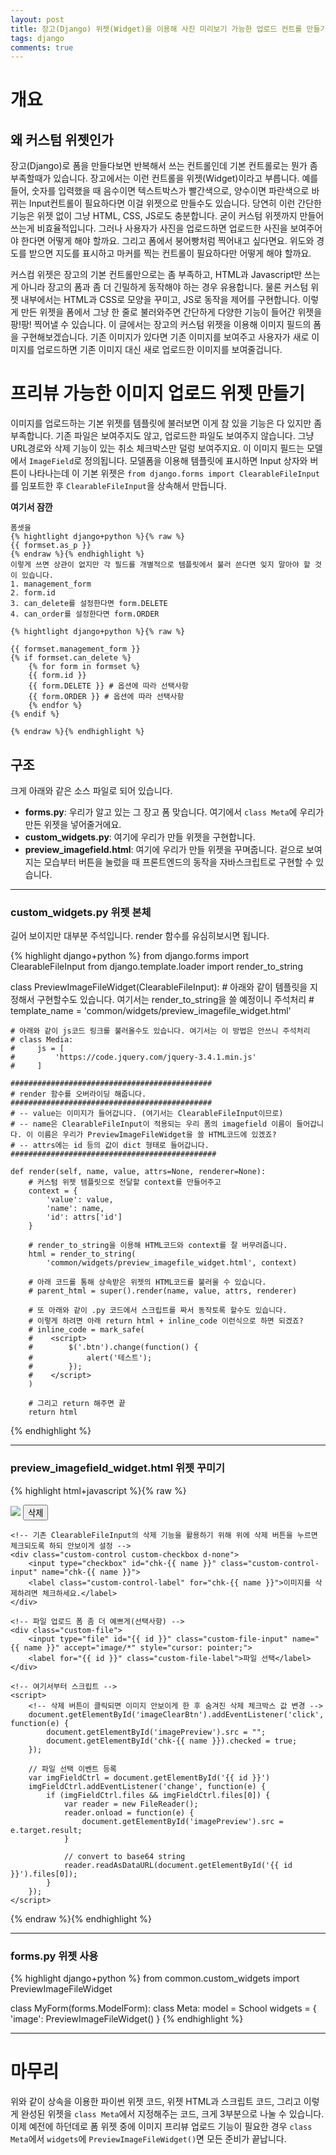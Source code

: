```yaml
---
layout: post
title: 장고(Django) 위젯(Widget)을 이용해 사진 미리보기 가능한 업로드 컨트롤 만들기
tags: django
comments: true
---
```


# 개요

## 왜 커스텀 위젯인가  

장고(Django)로 폼을 만들다보면 반복해서 쓰는 컨트롤인데 기본 컨트롤로는 뭔가 좀 부족할때가 있습니다. 장고에서는 이런 컨트롤을 위젯(Widget)이라고 부릅니다. 예를 들어, 숫자를 입력했을 때 음수이면 텍스트박스가 빨간색으로, 양수이면 파란색으로 바뀌는 Input컨트롤이 필요하다면 이걸 위젯으로 만들수도 있습니다. 당연히 이런 간단한 기능은 위젯 없이 그냥 HTML, CSS, JS로도 충분합니다. 굳이 커스텀 위젯까지 만들어 쓰는게 비효율적입니다. 그러나 사용자가 사진을 업로드하면 업로드한 사진을 보여주어야 한다면 어떻게 해야 할까요. 그리고 폼에서 붕어빵처럼 찍어내고 싶다면요. 위도와 경도를 받으면 지도를 표시하고 마커를 찍는 컨트롤이 필요하다만 어떻게 해야 할까요.  

커스컴 위젯은 장고의 기본 컨트롤만으로는 좀 부족하고, HTML과 Javascript만 쓰는게 아니라 장고의 폼과 좀 더 긴밀하게 동작해야 하는 경우 유용합니다. 물론 커스텀 위젯 내부에서는 HTML과 CSS로 모양을 꾸미고, JS로 동작을 제어를 구현합니다. 이렇게 만든 위젯을 폼에서 그냥 한 줄로 불러와주면 간단하게 다양한 기능이 들어간 위젯을 팡!팡! 찍어낼 수 있습니다. 이 글에서는 장고의 커스텀 위젯을 이용해 이미지 필드의 폼을 구현해보겠습니다. 기존 이미지가 있다면 기존 이미지를 보여주고 사용자가 새로 이미지를 업로드하면 기존 이미지 대신 새로 업로드한 이미지를 보여줄겁니다.   

# 프리뷰 가능한 이미지 업로드 위젯 만들기  
이미지를 업로드하는 기본 위젯를 템플릿에 불러보면 이게 참 있을 기능은 다 있지만 좀 부족합니다. 기존 파일은 보여주지도 않고, 업로드한 파일도 보여주지 않습니다. 그냥 URL경로와 삭제 기능이 있는 취소 체크박스만 덜렁 보여주지요. 이 이미지 필드는 모델에서 `ImageField`로 정의됩니다. 모델폼을 이용해 템플릿에 표시하면 Input 상자와 버튼이 나타나는데 이 기본 위젯은 `from django.forms import ClearableFileInput`를 임포트한 후 `ClearableFileInput`을 상속해서 만듭니다.   
  
**여기서 잠깐**  
```
폼셋을 
{% hightlight django+python %}{% raw %}
{{ formset.as_p }}
{% endraw %}{% endhighlight %}
이렇게 쓰면 상관이 없지만 각 필드를 개별적으로 템플릿에서 불러 쓴다면 잊지 말아야 할 것이 있습니다.  
1. management_form
2. form.id
3. can_delete를 설정한다면 form.DELETE
4. can_order를 설정한다면 form.ORDER

{% hightlight django+python %}{% raw %}

{{ formset.management_form }}
{% if formset.can_delete %}
    {% for form in formset %}
    {{ form.id }}
    {{ form.DELETE }} # 옵션에 따라 선택사항
    {{ form.ORDER }} # 옵션에 따라 선택사항
    {% endfor %}
{% endif %}

{% endraw %}{% endhighlight %}
```

## 구조
크게 아래와 같은 소스 파일로 되어 있습니다.  

- **forms.py**: 우리가 알고 있는 그 장고 폼 맞습니다. 여기에서 `class Meta`에 우리가 만든 위젯을 넣어줄거에요.  
- **custom_widgets.py**: 여기에 우리가 만들 위젯을 구현합니다.  
- **preview_imagefield.html**: 여기에 우리가 만들 위젯을 꾸며줍니다. 겉으로 보여지는 모습부터 버튼을 눌렀을 때 프론트엔드의 동작을 자바스크립트로 구현할 수 있습니다.  

---

### custom_widgets.py 위젯 본체
길어 보이지만 대부분 주석입니다. render 함수를 유심히보시면 됩니다.  
  
{% highlight django+python %}
from django.forms import ClearableFileInput
from django.template.loader import render_to_string

class PreviewImageFileWidget(ClearableFileInput):
    # 아래와 같이 템플릿을 지정해서 구현할수도 있습니다. 여기서는 render_to_string을 쓸 예정이니 주석처리
    # template_name = 'common/widgets/preview_imagefile_widget.html'

    # 아래와 같이 js코드 링크를 불러올수도 있습니다. 여기서는 이 방법은 안쓰니 주석처리
    # class Media:
    #     js = [
    #         'https://code.jquery.com/jquery-3.4.1.min.js'
    #     ]

    #############################################
    # render 함수를 오버라이딩 해줍니다.
    #############################################
    # -- value는 이미지가 들어갑니다. (여기서는 ClearableFileInput이므로)
    # -- name은 ClearableFileInput이 적용되는 우리 폼의 imagefield 이름이 들어갑니다. 이 이름은 우리가 PreviewImageFileWidget을 쓸 HTML코드에 있겠죠?
    # -- attrs에는 id 등의 값이 dict 형태로 들어갑니다.
    ##############################################

    def render(self, name, value, attrs=None, renderer=None):
        # 커스텀 위젯 템플릿으로 전달할 context를 만들어주고
        context = {
            'value': value,
            'name': name,
            'id': attrs['id']
        }

        # render_to_string을 이용해 HTML코드와 context를 잘 버무려줍니다.
        html = render_to_string(
            'common/widgets/preview_imagefile_widget.html', context)

        # 아래 코드를 통해 상속받은 위젯의 HTML코드를 불러울 수 있습니다.
        # parent_html = super().render(name, value, attrs, renderer)

        # 또 아래와 같이 .py 코드에서 스크립트를 짜서 동작토록 할수도 있습니다.
        # 이렇게 하려면 아래 return html + inline_code 이런식으로 하면 되겠죠?  
        # inline_code = mark_safe(
        #    <script>
        #        $('.btn').change(function() {
        #            alert('테스트');
        #        });
        #    </script>
        )

        # 그리고 return 해주면 끝
        return html

{% endhighlight %}

---

### preview_imagefield_widget.html 위젯 꾸미기
{% highlight html+javascript %}{% raw %}
<!-- 기존이미지 -->
<div>
    <img id='imagePreview' src='{{ value.url }}'/>
    <button id='imageClearBtn' type='button'>삭제</button>
    
    <!-- 기존 ClearableFileInput의 삭제 기능을 활용하기 위해 위에 삭제 버튼을 누르면 체크되도록 하되 안보이게 설정 -->
    <div class="custom-control custom-checkbox d-none">
        <input type="checkbox" id="chk-{{ name }}" class="custom-control-input" name="chk-{{ name }}">
        <label class="custom-control-label" for="chk-{{ name }}">이미지를 삭제하려면 체크하세요.</label>
    </div>

    <!-- 파일 업로드 폼 좀 더 예쁘게(선택사항) -->
    <div class="custom-file">
        <input type="file" id="{{ id }}" class="custom-file-input" name="{{ name }}" accept="image/*" style="cursor: pointer;">
        <label for="{{ id }}" class="custom-file-label">파일 선택</label>
    </div>

    <!-- 여기서부터 스크립트 -->
    <script>
        <!-- 삭제 버튼이 클릭되면 이미지 안보이게 한 후 숨겨진 삭제 체크박스 값 변경 -->
        document.getElementById('imageClearBtn').addEventListener('click', function(e) {
            document.getElementById('imagePreview').src = "";
            document.getElementById('chk-{{ name }}).checked = true;
        });

        // 파일 선택 이벤트 등록
        var imgFieldCtrl = document.getElementById('{{ id }}')
        imgFieldCtrl.addEventListener('change', function(e) {
            if (imgFieldCtrl.files && imgFieldCtrl.files[0]) {
                var reader = new FileReader();
                reader.onload = function(e) {   
                    document.getElementById('imagePreview').src = e.target.result;
                }

                // convert to base64 string
                reader.readAsDataURL(document.getElementById('{{ id }}').files[0]); 
            }
        });
    </script>
</div>
{% endraw %}{% endhighlight %}

---

### forms.py 위젯 사용
{% highlight django+python %}
from common.custom_widgets import PreviewImageFileWidget

class MyForm(forms.ModelForm):
    class Meta:
        model = School
        widgets = {
            'image': PreviewImageFileWidget()
        }
{% endhighlight %}

---

# 마무리
위와 같이 상속을 이용한 파이썬 위젯 코드, 위젯 HTML과 스크립트 코드, 그리고 이렇게 완성된 위젯을 `class Meta`에서 지정해주는 코드, 크게 3부분으로 나눌 수 있습니다. 이제 예전에 하던데로 폼 위젯 중에 이미지 프리뷰 업로드 기능이 필요한 경우 `class Meta`에서 `widgets`에 `PreviewImageFileWidget()`면 모든 준비가 끝납니다.  